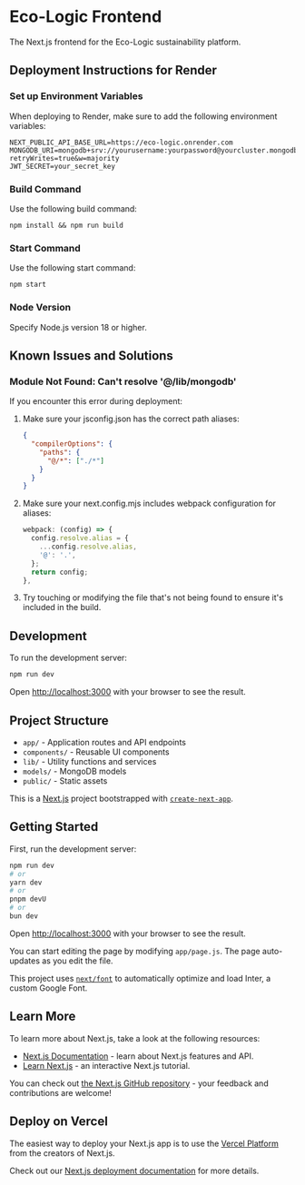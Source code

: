 # Eco-Logic Frontend

The Next.js frontend for the Eco-Logic sustainability platform.

## Deployment Instructions for Render

### Set up Environment Variables

When deploying to Render, make sure to add the following environment variables:

```
NEXT_PUBLIC_API_BASE_URL=https://eco-logic.onrender.com
MONGODB_URI=mongodb+srv://yourusername:yourpassword@yourcluster.mongodb.net/?retryWrites=true&w=majority
JWT_SECRET=your_secret_key
```

### Build Command

Use the following build command:

```
npm install && npm run build
```

### Start Command

Use the following start command:

```
npm start
```

### Node Version

Specify Node.js version 18 or higher.

## Known Issues and Solutions

### Module Not Found: Can't resolve '@/lib/mongodb'

If you encounter this error during deployment:

1. Make sure your jsconfig.json has the correct path aliases:
   ```json
   {
     "compilerOptions": {
       "paths": {
         "@/*": ["./*"]
       }
     }
   }
   ```

2. Make sure your next.config.mjs includes webpack configuration for aliases:
   ```js
   webpack: (config) => {
     config.resolve.alias = {
       ...config.resolve.alias,
       '@': '.',
     };
     return config;
   },
   ```

3. Try touching or modifying the file that's not being found to ensure it's included in the build.

## Development

To run the development server:

```bash
npm run dev
```

Open [http://localhost:3000](http://localhost:3000) with your browser to see the result.

## Project Structure

- `app/` - Application routes and API endpoints
- `components/` - Reusable UI components
- `lib/` - Utility functions and services
- `models/` - MongoDB models
- `public/` - Static assets

This is a [Next.js](https://nextjs.org/) project bootstrapped with [`create-next-app`](https://github.com/vercel/next.js/tree/canary/packages/create-next-app).

## Getting Started

First, run the development server:

```bash
npm run dev
# or
yarn dev
# or
pnpm devU
# or
bun dev
```

Open [http://localhost:3000](http://localhost:3000) with your browser to see the result.

You can start editing the page by modifying `app/page.js`. The page auto-updates as you edit the file.

This project uses [`next/font`](https://nextjs.org/docs/basic-features/font-optimization) to automatically optimize and load Inter, a custom Google Font.

## Learn More

To learn more about Next.js, take a look at the following resources:

- [Next.js Documentation](https://nextjs.org/docs) - learn about Next.js features and API.
- [Learn Next.js](https://nextjs.org/learn) - an interactive Next.js tutorial.

You can check out [the Next.js GitHub repository](https://github.com/vercel/next.js/) - your feedback and contributions are welcome!

## Deploy on Vercel

The easiest way to deploy your Next.js app is to use the [Vercel Platform](https://vercel.com/new?utm_medium=default-template&filter=next.js&utm_source=create-next-app&utm_campaign=create-next-app-readme) from the creators of Next.js.

Check out our [Next.js deployment documentation](https://nextjs.org/docs/deployment) for more details.

